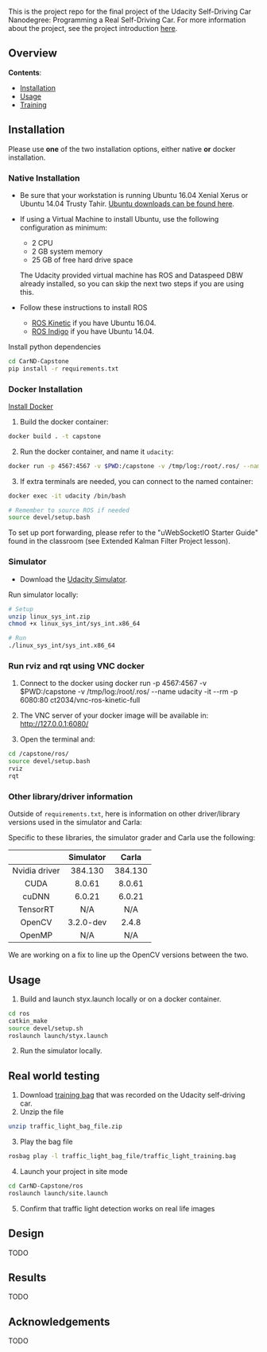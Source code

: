 This is the project repo for the final project of the Udacity Self-Driving Car Nanodegree: Programming a Real Self-Driving Car. For more information about the project, see the project introduction [here](https://classroom.udacity.com/nanodegrees/nd013/parts/6047fe34-d93c-4f50-8336-b70ef10cb4b2/modules/e1a23b06-329a-4684-a717-ad476f0d8dff/lessons/462c933d-9f24-42d3-8bdc-a08a5fc866e4/concepts/5ab4b122-83e6-436d-850f-9f4d26627fd9).

## Overview

**Contents**:

- [Installation](#installation)
- [Usage](#usage)
- [Training](./training/README.md)

## Installation

Please use **one** of the two installation options, either native **or** docker installation.

### Native Installation

* Be sure that your workstation is running Ubuntu 16.04 Xenial Xerus or Ubuntu 14.04 Trusty Tahir. [Ubuntu downloads can be found here](https://www.ubuntu.com/download/desktop).
* If using a Virtual Machine to install Ubuntu, use the following configuration as minimum:
  * 2 CPU
  * 2 GB system memory
  * 25 GB of free hard drive space

  The Udacity provided virtual machine has ROS and Dataspeed DBW already installed, so you can skip the next two steps if you are using this.

* Follow these instructions to install ROS
  * [ROS Kinetic](http://wiki.ros.org/kinetic/Installation/Ubuntu) if you have Ubuntu 16.04.
  * [ROS Indigo](http://wiki.ros.org/indigo/Installation/Ubuntu) if you have Ubuntu 14.04.

Install python dependencies
```bash
cd CarND-Capstone
pip install -r requirements.txt
```

### Docker Installation
[Install Docker](https://docs.docker.com/engine/installation/)

1. Build the docker container:
```bash
docker build . -t capstone
```

2. Run the docker container, and name it `udacity`:
```bash
docker run -p 4567:4567 -v $PWD:/capstone -v /tmp/log:/root/.ros/ --name udacity  --rm -it capstone
```

3. If extra terminals are needed, you can connect to the named container:
```bash
docker exec -it udacity /bin/bash

# Remember to source ROS if needed
source devel/setup.bash
```

To set up port forwarding, please refer to the "uWebSocketIO Starter Guide" found in the classroom (see Extended Kalman Filter Project lesson).

### Simulator

* Download the [Udacity Simulator](https://github.com/udacity/CarND-Capstone/releases).

Run simulator locally:
```bash
# Setup
unzip linux_sys_int.zip
chmod +x linux_sys_int/sys_int.x86_64

# Run
./linux_sys_int/sys_int.x86_64
```
### Run rviz and rqt using VNC docker
1. Connect to the docker using
docker run -p 4567:4567 -v $PWD:/capstone -v /tmp/log:/root/.ros/ --name udacity -it --rm -p 6080:80 ct2034/vnc-ros-kinetic-full

2. The VNC server of your docker image will be available in:
http://127.0.0.1:6080/

3. Open the terminal and:
``` bash
cd /capstone/ros/
source devel/setup.bash
rviz
rqt
```

### Other library/driver information
Outside of `requirements.txt`, here is information on other driver/library versions used in the simulator and Carla:

Specific to these libraries, the simulator grader and Carla use the following:

|        | Simulator | Carla  |
| :-----------: |:-------------:| :-----:|
| Nvidia driver | 384.130 | 384.130 |
| CUDA | 8.0.61 | 8.0.61 |
| cuDNN | 6.0.21 | 6.0.21 |
| TensorRT | N/A | N/A |
| OpenCV | 3.2.0-dev | 2.4.8 |
| OpenMP | N/A | N/A |

We are working on a fix to line up the OpenCV versions between the two.


## Usage

1. Build and launch styx.launch locally or on a docker container.
```bash
cd ros
catkin_make
source devel/setup.sh
roslaunch launch/styx.launch
```

2. Run the simulator locally.

## Real world testing
1. Download [training bag](https://s3-us-west-1.amazonaws.com/udacity-selfdrivingcar/traffic_light_bag_file.zip) that was recorded on the Udacity self-driving car.
2. Unzip the file
```bash
unzip traffic_light_bag_file.zip
```
3. Play the bag file
```bash
rosbag play -l traffic_light_bag_file/traffic_light_training.bag
```
4. Launch your project in site mode
```bash
cd CarND-Capstone/ros
roslaunch launch/site.launch
```
5. Confirm that traffic light detection works on real life images

## Design

TODO

## Results

TODO

## Acknowledgements

TODO
